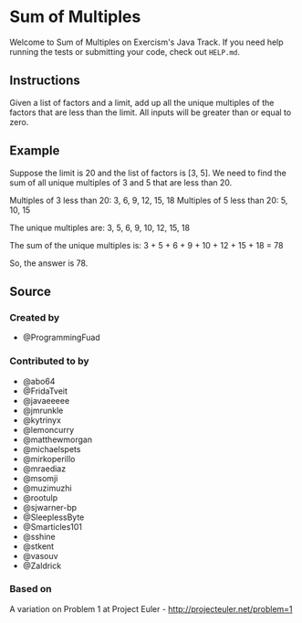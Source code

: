 # Sum of Multiples

Welcome to Sum of Multiples on Exercism's Java Track.
If you need help running the tests or submitting your code, check out `HELP.md`.

## Instructions

Given a list of factors and a limit, add up all the unique multiples of the factors that are less than the limit.
All inputs will be greater than or equal to zero.

## Example

Suppose the limit is 20 and the list of factors is [3, 5].
We need to find the sum of all unique multiples of 3 and 5 that are less than 20.

Multiples of 3 less than 20: 3, 6, 9, 12, 15, 18
Multiples of 5 less than 20: 5, 10, 15

The unique multiples are: 3, 5, 6, 9, 10, 12, 15, 18

The sum of the unique multiples is: 3 + 5 + 6 + 9 + 10 + 12 + 15 + 18 = 78

So, the answer is 78.

## Source

### Created by

- @ProgrammingFuad

### Contributed to by

- @abo64
- @FridaTveit
- @javaeeeee
- @jmrunkle
- @kytrinyx
- @lemoncurry
- @matthewmorgan
- @michaelspets
- @mirkoperillo
- @mraediaz
- @msomji
- @muzimuzhi
- @rootulp
- @sjwarner-bp
- @SleeplessByte
- @Smarticles101
- @sshine
- @stkent
- @vasouv
- @Zaldrick

### Based on

A variation on Problem 1 at Project Euler - http://projecteuler.net/problem=1
